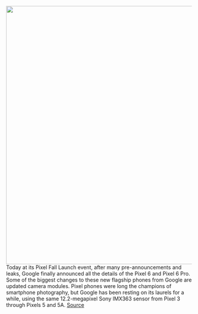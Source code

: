 <img src='https://cdn.vox-cdn.com/thumbor/u2RkOpVYao2HMdp927VHDsnZE0k=/0x0:4500x5728/1200x800/filters:focal(1890x2504:2610x3224)/cdn.vox-cdn.com/uploads/chorus_image/image/70016202/Google_Pixel_6_Pro_Google_Pixel_6.0.jpg' width='700px' /><br/>
Today at its Pixel Fall Launch event, after many pre-announcements and leaks, Google finally announced all the details of the Pixel 6 and Pixel 6 Pro. Some of the biggest changes to these new flagship phones from Google are updated camera modules. Pixel phones were long the champions of smartphone photography, but Google has been resting on its laurels for a while, using the same 12.2-megapixel Sony IMX363 sensor from Pixel 3 through Pixels 5 and 5A.
<a href='https://www.theverge.com/2021/10/19/22727944/google-pixel-6-pro-cameras-computational-photography-features'> Source <a/>